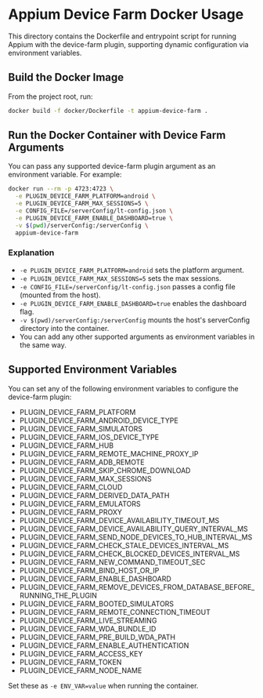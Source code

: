 # Appium Device Farm Docker Usage

This directory contains the Dockerfile and entrypoint script for running Appium with the device-farm plugin, supporting dynamic configuration via environment variables.

## Build the Docker Image

From the project root, run:

```sh
docker build -f docker/Dockerfile -t appium-device-farm .
```

## Run the Docker Container with Device Farm Arguments

You can pass any supported device-farm plugin argument as an environment variable. For example:

```sh
docker run --rm -p 4723:4723 \
  -e PLUGIN_DEVICE_FARM_PLATFORM=android \
  -e PLUGIN_DEVICE_FARM_MAX_SESSIONS=5 \
  -e CONFIG_FILE=/serverConfig/lt-config.json \
  -e PLUGIN_DEVICE_FARM_ENABLE_DASHBOARD=true \
  -v $(pwd)/serverConfig:/serverConfig \
  appium-device-farm
```

### Explanation

- `-e PLUGIN_DEVICE_FARM_PLATFORM=android` sets the platform argument.
- `-e PLUGIN_DEVICE_FARM_MAX_SESSIONS=5` sets the max sessions.
- `-e CONFIG_FILE=/serverConfig/lt-config.json` passes a config file (mounted from the host).
- `-e PLUGIN_DEVICE_FARM_ENABLE_DASHBOARD=true` enables the dashboard flag.
- `-v $(pwd)/serverConfig:/serverConfig` mounts the host's serverConfig directory into the container.
- You can add any other supported arguments as environment variables in the same way.

## Supported Environment Variables

You can set any of the following environment variables to configure the device-farm plugin:

- PLUGIN_DEVICE_FARM_PLATFORM
- PLUGIN_DEVICE_FARM_ANDROID_DEVICE_TYPE
- PLUGIN_DEVICE_FARM_SIMULATORS
- PLUGIN_DEVICE_FARM_IOS_DEVICE_TYPE
- PLUGIN_DEVICE_FARM_HUB
- PLUGIN_DEVICE_FARM_REMOTE_MACHINE_PROXY_IP
- PLUGIN_DEVICE_FARM_ADB_REMOTE
- PLUGIN_DEVICE_FARM_SKIP_CHROME_DOWNLOAD
- PLUGIN_DEVICE_FARM_MAX_SESSIONS
- PLUGIN_DEVICE_FARM_CLOUD
- PLUGIN_DEVICE_FARM_DERIVED_DATA_PATH
- PLUGIN_DEVICE_FARM_EMULATORS
- PLUGIN_DEVICE_FARM_PROXY
- PLUGIN_DEVICE_FARM_DEVICE_AVAILABILITY_TIMEOUT_MS
- PLUGIN_DEVICE_FARM_DEVICE_AVAILABILITY_QUERY_INTERVAL_MS
- PLUGIN_DEVICE_FARM_SEND_NODE_DEVICES_TO_HUB_INTERVAL_MS
- PLUGIN_DEVICE_FARM_CHECK_STALE_DEVICES_INTERVAL_MS
- PLUGIN_DEVICE_FARM_CHECK_BLOCKED_DEVICES_INTERVAL_MS
- PLUGIN_DEVICE_FARM_NEW_COMMAND_TIMEOUT_SEC
- PLUGIN_DEVICE_FARM_BIND_HOST_OR_IP
- PLUGIN_DEVICE_FARM_ENABLE_DASHBOARD
- PLUGIN_DEVICE_FARM_REMOVE_DEVICES_FROM_DATABASE_BEFORE_RUNNING_THE_PLUGIN
- PLUGIN_DEVICE_FARM_BOOTED_SIMULATORS
- PLUGIN_DEVICE_FARM_REMOTE_CONNECTION_TIMEOUT
- PLUGIN_DEVICE_FARM_LIVE_STREAMING
- PLUGIN_DEVICE_FARM_WDA_BUNDLE_ID
- PLUGIN_DEVICE_FARM_PRE_BUILD_WDA_PATH
- PLUGIN_DEVICE_FARM_ENABLE_AUTHENTICATION
- PLUGIN_DEVICE_FARM_ACCESS_KEY
- PLUGIN_DEVICE_FARM_TOKEN
- PLUGIN_DEVICE_FARM_NODE_NAME

Set these as `-e ENV_VAR=value` when running the container.
